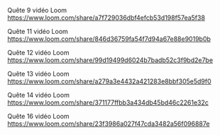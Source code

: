 Quête 9 vidéo Loom
https://www.loom.com/share/a7f729036dbf4efcb53d198f57ea5f38

Quête 11 vidéo Loom
https://www.loom.com/share/846d36759fa54f7d94a67e88e9019b0b

Quête 12 vidéo Loom
https://www.loom.com/share/99d19499d6024b7badb52c3f9bd2e7be

Quête 13 vidéo Loom
https://www.loom.com/share/a279a3e4432a421283e8bbf305e5d9f0

Quête 14 vidéo Loom
https://www.loom.com/share/371177ffbb3a434db45bd46c2261e32c

Quête 16 vidéo Loom
https://www.loom.com/share/23f3986a027f47cda3482a56f096887e